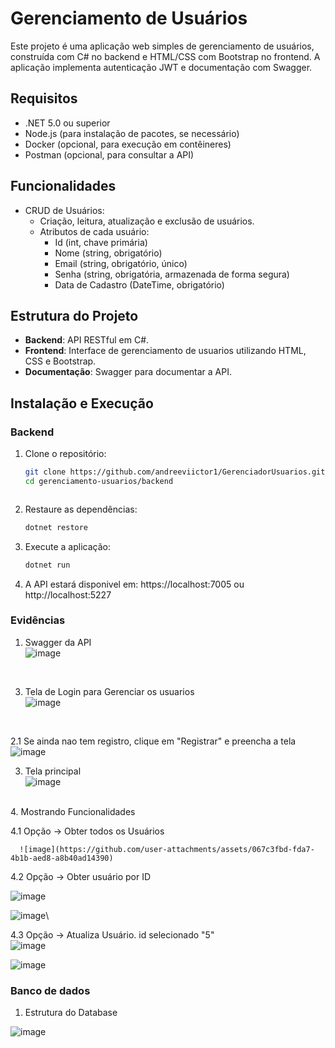 # Gerenciamento de Usuários

Este projeto é uma aplicação web simples de gerenciamento de usuários, construída com C# no backend e HTML/CSS com Bootstrap no frontend. A aplicação implementa autenticação JWT e documentação com Swagger.

## Requisitos

- .NET 5.0 ou superior
- Node.js (para instalação de pacotes, se necessário)
- Docker (opcional, para execução em contêineres)
- Postman (opcional, para consultar a API)

## Funcionalidades

- CRUD de Usuários:
  - Criação, leitura, atualização e exclusão de usuários.
  - Atributos de cada usuário:
    - Id (int, chave primária)
    - Nome (string, obrigatório)
    - Email (string, obrigatório, único)
    - Senha (string, obrigatória, armazenada de forma segura)
    - Data de Cadastro (DateTime, obrigatório)

## Estrutura do Projeto

- **Backend**: API RESTful em C#.
- **Frontend**: Interface de gerenciamento de usuarios utilizando HTML, CSS e Bootstrap.
- **Documentação**: Swagger para documentar a API.

## Instalação e Execução

### Backend

1. Clone o repositório:
   ```bash
   git clone https://github.com/andreeviictor1/GerenciadorUsuarios.git
   cd gerenciamento-usuarios/backend
   


2. Restaure as dependências:
    ```bash
    dotnet restore

3. Execute a aplicação:
    ```bash
    dotnet run

4. A API estará disponivel em: https://localhost:7005 ou http://localhost:5227

### Evidências
1. Swagger da API <br />
  ![image](https://github.com/user-attachments/assets/a8f6ce84-7c00-4a54-8b1c-a0bb3665a655)
<br />


3. Tela de Login para Gerenciar os usuarios<br />
  ![image](https://github.com/user-attachments/assets/365f35b8-2354-47d3-b471-2c19924d6c8d)
<br />

2.1 Se ainda nao tem registro, clique em "Registrar" e preencha a tela<br />
  ![image](https://github.com/user-attachments/assets/8d055175-f10a-4208-bd35-9cc2e0294796)
  <br />

3. Tela principal<br />
![image](https://github.com/user-attachments/assets/70e456df-5044-42de-ae47-4d517258c911)
<br />
4. Mostrando Funcionalidades

   4.1 Opção -> Obter todos os Usuários

      ![image](https://github.com/user-attachments/assets/067c3fbd-fda7-4b1b-aed8-a8b40ad14390)


4.2 Opção -> Obter usuário por ID

![image](https://github.com/user-attachments/assets/5f3d38be-2a8a-444d-8de8-a89a7b5ac262)

![image](https://github.com/user-attachments/assets/1f09a8f2-2458-41d1-9c77-1c1584cee0cf)\

4.3 Opção -> Atualiza Usuário. id selecionado "5" <br />
![image](https://github.com/user-attachments/assets/b781d2ba-4e8e-4442-ae6b-891fa494b47f)

![image](https://github.com/user-attachments/assets/be50193a-da35-46d5-80a3-415b3dea111b)<br />

### Banco de dados
1. Estrutura do Database<br />

   
 ![image](https://github.com/user-attachments/assets/24b7cd25-b931-416d-ac05-7675e9478ff4)




